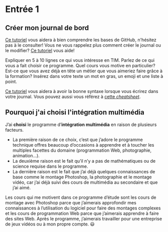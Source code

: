 # Entrée 1
## Créer mon journal de bord
[Ce tutoriel](https://guides.github.com/activities/hello-world/) vous aidera à bien comprendre les bases de GitHub, n'hésitez pas à le consulter!
Vous ne vous rappelez plus comment créer le journal ou le modifier? [Ce tutoriel](https://youtu.be/lX3bpuLK_Sg) vous aide! 

Expliquer en 5 à 10 lignes ce qui vous intéresse en TIM. Parlez de ce qui vous a fait choisir ce programme. Quel cours vous motive en particulier? Est-ce que vous avez déjà en tête un métier que vous aimeriez faire grâce à la formation? Insérez dans votre texte un mot en gras, un emoji et une liste à point. 

[Ce tutoriel](https://guides.github.com/features/mastering-markdown/) vous aidera à avoir la bonne syntaxe lorsque vous écrirez dans votre journal. Vous pouvez aussi vous référez à [cette *cheatsheet*](https://github.com/tchapi/markdown-cheatsheet/blob/master/README.md). 

## Pourquoi j'ai choisi l'intégration multimédia

J’ai **choisi** le programme d’**intégration multimédia** en raison de plusieurs facteurs.
- La première raison de ce choix, c’est que j’adore le programme technique offres beaucoup d’occasions à apprendre et à toucher les multiples facettes du domaine (programmation Web, photographie, animation…).
- La deuxième raison est le fait qu’il n’y a pas de mathématiques ou de science requise dans le programme.
- La dernière raison est le fait que j’ai déjà quelques connaissances de base comme le montage Photoshop, la photographie et le montage vidéo, car j’ai déjà suivi des cours de multimédia au secondaire et que j’ai aimé.

Les cours qui me motivent dans ce programme d’étude sont les cours de montage avec Photoshop parce que j’aimerais approfondir mes connaissances à l’utilisation du logiciel pour faire des montages complexes et les cours de programmation Web parce que j’aimerais apprendre à faire des sites Web. Après le programme, j’aimerais travailler pour une entreprise de jeux vidéos ou à mon propre compte. 😃

